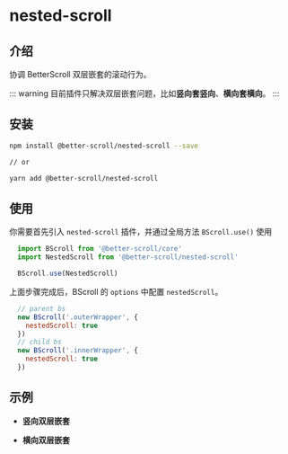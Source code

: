 # nested-scroll

## 介绍

协调 BetterScroll 双层嵌套的滚动行为。

::: warning
目前插件只解决双层嵌套问题，比如**竖向套竖向**、**横向套横向**。
:::

## 安装

```bash
npm install @better-scroll/nested-scroll --save

// or

yarn add @better-scroll/nested-scroll
```

## 使用

你需要首先引入 `nested-scroll` 插件，并通过全局方法 `BScroll.use()` 使用

```js
  import BScroll from '@better-scroll/core'
  import NestedScroll from '@better-scroll/nested-scroll'

  BScroll.use(NestedScroll)
```

上面步骤完成后，BScroll 的 `options` 中配置 `nestedScroll`。

```js
  // parent bs
  new BScroll('.outerWrapper', {
    nestedScroll: true
  })
  // child bs
  new BScroll('.innerWrapper', {
    nestedScroll: true
  })
```

## 示例

- **竖向双层嵌套**

  <demo qrcode-url="nested-scroll/vertical" :render-code="true">
    <template slot="code-template">
      <<< @/examples/vue/components/nested-scroll/vertical.vue?template
    </template>
    <template slot="code-script">
      <<< @/examples/vue/components/nested-scroll/vertical.vue?script
    </template>
    <template slot="code-style">
      <<< @/examples/vue/components/nested-scroll/vertical.vue?style
    </template>
    <nested-scroll-vertical slot="demo"></nested-scroll-vertical>
  </demo>

- **横向双层嵌套**

  <demo qrcode-url="nested-scroll/horizontal">
    <template slot="code-template">
      <<< @/examples/vue/components/nested-scroll/horizontal.vue?template
    </template>
    <template slot="code-script">
      <<< @/examples/vue/components/nested-scroll/horizontal.vue?script
    </template>
    <template slot="code-style">
      <<< @/examples/vue/components/nested-scroll/horizontal.vue?style
    </template>
    <nested-scroll-horizontal slot="demo"></nested-scroll-horizontal>
  </demo>